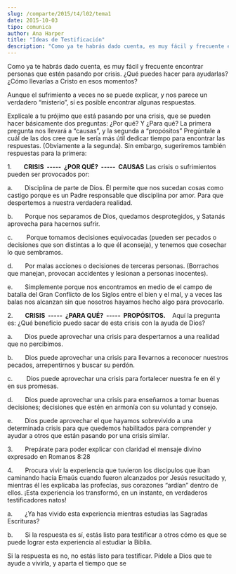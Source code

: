 ```yaml
---
slug: /comparte/2015/t4/l02/tema1
date: 2015-10-03
tipo: comunica
author: Ana Harper
title: "Ideas de Testificación"
description: "Como ya te habrás dado cuenta, es muy fácil y frecuente encontrar personas que  estén pasando por crisis. ¿Qué puedes hacer para ayudarlas? ¿Cómo llevarlas a  Cristo en esos momentos? Aunque el sufrimiento a veces no se puede explicar, y  nos parece un verdadero “misterio”, sí..."
---
```


Como ya te habrás dado cuenta, es muy fácil y frecuente encontrar personas que estén pasando por crisis. ¿Qué puedes hacer para ayudarlas? ¿Cómo llevarlas a Cristo en esos momentos?

Aunque el sufrimiento a veces no se puede explicar, y nos parece un verdadero “misterio”, sí es posible encontrar algunas respuestas.

Explícale a tu prójimo que está pasando por una crisis, que se pueden hacer básicamente dos preguntas: ¿Por qué? Y ¿Para qué? La primera pregunta nos llevará a “causas”, y la segunda a “propósitos” Pregúntale a cuál de las dos cree que le sería más útil dedicar tiempo para encontrar las respuestas. (Obviamente a la segunda). Sin embargo, sugeriremos también respuestas para la primera:

1.       **CRISIS  -----  ¿POR QUÉ?  -----  CAUSAS** Las crisis o sufrimientos pueden ser provocados por:

a.       Disciplina de parte de Dios. Él permite que nos sucedan cosas como castigo porque es un Padre responsable que disciplina por amor. Para que despertemos a nuestra verdadera realidad.

b.       Porque nos separamos de Dios, quedamos desprotegidos, y Satanás aprovecha para hacernos sufrir.

c.        Porque tomamos decisiones equivocadas (pueden ser pecados o decisiones que son distintas a lo que él aconseja), y tenemos que cosechar lo que sembramos.

d.       Por malas acciones o decisiones de terceras personas. (Borrachos que manejan, provocan accidentes y lesionan a personas inocentes).

e.       Simplemente porque nos encontramos en medio de el campo de batalla del Gran Conflicto de los Siglos entre el bien y el mal, y a veces las balas nos alcanzan sin que nosotros hayamos hecho algo para provocarlo.

2.       **CRISIS  -----  ¿PARA QUÉ?  -----  PROPÓSITOS.**    Aquí la pregunta es: ¿Qué beneficio puedo sacar de esta crisis con la ayuda de Dios?

a.       Dios puede aprovechar una crisis para despertarnos a una realidad que no percibimos.

b.       Dios puede aprovechar una crisis para llevarnos a reconocer nuestros pecados, arrepentirnos y buscar su perdón.

c.        Dios puede aprovechar una crisis para fortalecer nuestra fe en él y en sus promesas.

d.       Dios puede aprovechar una crisis para enseñarnos a tomar buenas decisiones; decisiones que estén en armonía con su voluntad y consejo.

e.       Dios puede aprovechar el que hayamos sobrevivido a una determinada crisis para que quedemos habilitados para comprender y ayudar a otros que están pasando por una crisis similar.

3.       Prepárate para poder explicar con claridad el mensaje divino expresado en Romanos 8:28

4.       Procura vivir la experiencia que tuvieron los discípulos que iban caminando hacia Emaús cuando fueron alcanzados por Jesús resucitado y, mientras él les explicaba las profecías, sus corazones “ardían” dentro de ellos. ¡Esta experiencia los transformó, en un instante, en verdaderos testificadores natos!

a.       ¿Ya has vivido esta experiencia mientras estudias las Sagradas Escrituras?

b.       Si la respuesta es sí, estás listo para testificar a otros cómo es que se puede lograr esta experiencia al estudiar la Biblia.

Si la respuesta es no, no estás listo para testificar. Pídele a Dios que te ayude a vivirla, y aparta el tiempo que se
